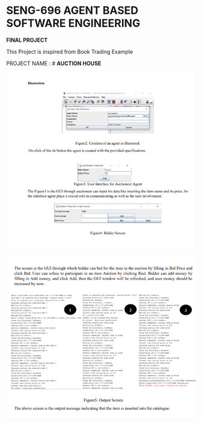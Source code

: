 # SENG-696 AGENT BASED SOFTWARE ENGINEERING

**FINAL PROJECT** 


This Project is inspired from Book Trading Example

PROJECT NAME : # **AUCTION HOUSE**

![](screenshots/output-1.PNG)

![](screenshots/output-2.PNG)
